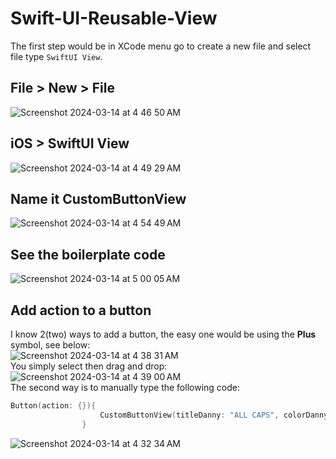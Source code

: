 # Swift-UI-Reusable-View
The first step would be in XCode menu go to create a new file and select file type `SwiftUI View`.<br>
## File > New > File 
![Screenshot 2024-03-14 at 4 46 50 AM](https://github.com/danielurra/Swift-UI-Reusable-View/assets/51704179/09918fa5-4cf5-4b88-849b-017a9a617b43)<br>
## iOS > SwiftUI View
![Screenshot 2024-03-14 at 4 49 29 AM](https://github.com/danielurra/Swift-UI-Reusable-View/assets/51704179/054f66a2-c067-4495-bf88-d9620404947c)
## Name it CustomButtonView
![Screenshot 2024-03-14 at 4 54 49 AM](https://github.com/danielurra/Swift-UI-Reusable-View/assets/51704179/b7e55839-8e3d-49b2-b4c9-31e04f0ff175)
## See the boilerplate code
![Screenshot 2024-03-14 at 5 00 05 AM](https://github.com/danielurra/Swift-UI-Reusable-View/assets/51704179/53efc93e-970f-4ac8-b4bb-ed53b601b082)
## Add action to a button
I know 2(two) ways to add a button, the easy one would be using the **Plus** symbol, see below:<br>
![Screenshot 2024-03-14 at 4 38 31 AM](https://github.com/danielurra/Swift-UI-Reusable-View/assets/51704179/5b98e829-7f05-4ffd-b403-a05e0c9c9c62)<br>
You simply select then drag and drop:<br>
![Screenshot 2024-03-14 at 4 39 00 AM](https://github.com/danielurra/Swift-UI-Reusable-View/assets/51704179/32f4095b-1e42-4dc4-8f42-1f8003d392a1)<br>
The second way is to manually type the following code:<br>
```swift
Button(action: {}){
                    CustomButtonView(titleDanny: "ALL CAPS", colorDanny: .red)
                }
```
![Screenshot 2024-03-14 at 4 32 34 AM](https://github.com/danielurra/Swift-UI-Reusable-View/assets/51704179/3b164119-b7f8-40a3-b5f8-b57e2fb46a0a)

